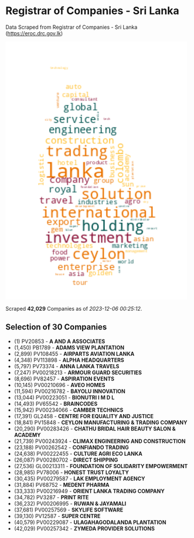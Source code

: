 # Registrar of Companies - Sri Lanka

Data Scraped from Registrar of Companies - Sri Lanka (https://eroc.drc.gov.lk)

![word-cloud](data/word_cloud.png)

Scraped **42,029** Companies as of *2023-12-06 00:25:12*.


## Selection of 30 Companies

* (1) PV20853 - **A AND A ASSOCIATES**
* (1,450) PB1789 - **ADAMS VIEW PLANTATION**
* (2,899) PV108455 - **AIRPARTS AVIATION LANKA**
* (4,348) PV113898 - **ALPHA HEADQUARTERS**
* (5,797) PV73374 - **ANNA LANKA TRAVELS**
* (7,247) PV00218213 - **ARMOUR GUARD SECURITIES**
* (8,696) PV82457 - **ASPIRATION EVENTS**
* (10,145) PV00210696 - **AVEO HOMES**
* (11,594) PV00216782 - **BAYOLU INNOVATION**
* (13,044) PV00223051 - **BIONUTRI I M D L**
* (14,493) PV65542 - **BRAINCODES**
* (15,942) PV00234066 - **CAMBER TECHNICS**
* (17,391) GL2458 - **CENTRE FOR EQUALITY AND JUSTICE**
* (18,841) PV15848 - **CEYLON MANUFACTURING & TRADING COMPANY**
* (20,290) PV00283426 - **CHATHU BRIDAL HAIR BEAUTY SALON & ACADEMY**
* (21,739) PV00243924 - **CLIMAX ENGINEERING AND CONSTRUCTION**
* (23,188) PV00262542 - **CONFIANDO TRADING**
* (24,638) PV00222455 - **CULTURE AGRI ECO LANKA**
* (26,087) PV00280702 - **DIRECT SHIPPING**
* (27,536) GL00213311 - **FOUNDATION OF SOLIDARITY EMPOWERMENT**
* (28,985) PV78006 - **HONEST TRUST LOYALTY**
* (30,435) PV00279587 - **LAK EMPLOYMENT AGENCY**
* (31,884) PV68752 - **MEDENT PHARMA**
* (33,333) PV00216949 - **ORIENT LANKA TRADING COMPANY**
* (34,782) PV3287 - **PRINT RITE**
* (36,232) PV00206995 - **RUWAN & JAYAMALI**
* (37,681) PV00257569 - **SKYLIFE SOFTWARE**
* (39,130) PV12587 - **SUPER CENTRE**
* (40,579) PV00229087 - **ULAGAHAGODALANDA PLANTATION**
* (42,029) PV00257342 - **ZYMEDA PROVIDER SOLUTIONS**